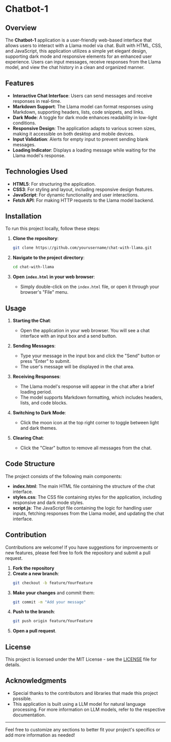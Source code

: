 # Chatbot-1

## Overview

The **Chatbot-1** application is a user-friendly web-based interface that allows users to interact with a Llama model via chat. Built with HTML, CSS, and JavaScript, this application utilizes a simple yet elegant design, supporting dark mode and responsive elements for an enhanced user experience. Users can input messages, receive responses from the Llama model, and view the chat history in a clean and organized manner.

## Features

- **Interactive Chat Interface**: Users can send messages and receive responses in real-time.
- **Markdown Support**: The Llama model can format responses using Markdown, supporting headers, lists, code snippets, and links.
- **Dark Mode**: A toggle for dark mode enhances readability in low-light conditions.
- **Responsive Design**: The application adapts to various screen sizes, making it accessible on both desktop and mobile devices.
- **Input Validation**: Alerts for empty input to prevent sending blank messages.
- **Loading Indicator**: Displays a loading message while waiting for the Llama model's response.

## Technologies Used

- **HTML5**: For structuring the application.
- **CSS3**: For styling and layout, including responsive design features.
- **JavaScript**: For dynamic functionality and user interactions.
- **Fetch API**: For making HTTP requests to the Llama model backend.

## Installation

To run this project locally, follow these steps:

1. **Clone the repository**:
   ```bash
   git clone https://github.com/yourusername/chat-with-llama.git
   ```

2. **Navigate to the project directory**:
   ```bash
   cd chat-with-llama
   ```

3. **Open `index.html` in your web browser**:
   - Simply double-click on the `index.html` file, or open it through your browser's "File" menu.

## Usage

1. **Starting the Chat**: 
   - Open the application in your web browser. You will see a chat interface with an input box and a send button.

2. **Sending Messages**: 
   - Type your message in the input box and click the "Send" button or press "Enter" to submit.
   - The user's message will be displayed in the chat area.

3. **Receiving Responses**: 
   - The Llama model's response will appear in the chat after a brief loading period.
   - The model supports Markdown formatting, which includes headers, lists, and code blocks.

4. **Switching to Dark Mode**:
   - Click the moon icon at the top right corner to toggle between light and dark themes.

5. **Clearing Chat**:
   - Click the "Clear" button to remove all messages from the chat.

## Code Structure

The project consists of the following main components:

- **index.html**: The main HTML file containing the structure of the chat interface.
- **styles.css**: The CSS file containing styles for the application, including responsive and dark mode styles.
- **script.js**: The JavaScript file containing the logic for handling user inputs, fetching responses from the Llama model, and updating the chat interface.

## Contribution

Contributions are welcome! If you have suggestions for improvements or new features, please feel free to fork the repository and submit a pull request.

1. **Fork the repository**
2. **Create a new branch**:
   ```bash
   git checkout -b feature/YourFeature
   ```
3. **Make your changes** and commit them:
   ```bash
   git commit -m "Add your message"
   ```
4. **Push to the branch**:
   ```bash
   git push origin feature/YourFeature
   ```
5. **Open a pull request**.

## License

This project is licensed under the MIT License - see the [LICENSE](LICENSE) file for details.

## Acknowledgments

- Special thanks to the contributors and libraries that made this project possible.
- This application is built using a LLM model for natural language processing. For more information on LLM models, refer to the respective documentation.

---

Feel free to customize any sections to better fit your project's specifics or add more information as needed!
